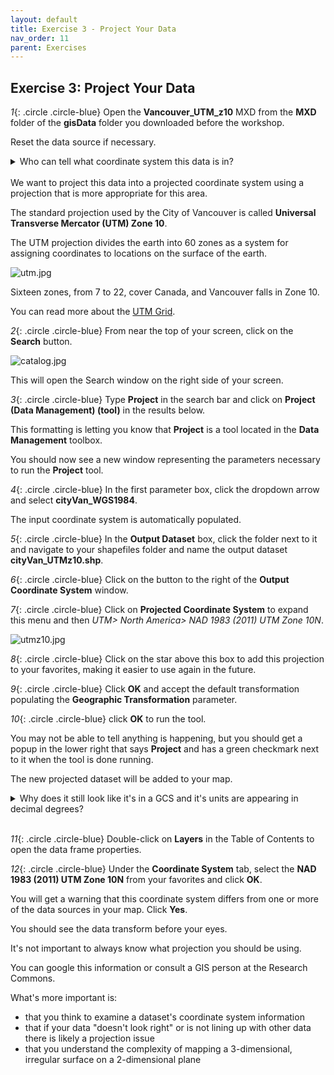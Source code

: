 ```yaml
---
layout: default
title: Exercise 3 - Project Your Data
nav_order: 11
parent: Exercises
---
```


## Exercise 3: Project Your Data

*1*{: .circle .circle-blue} Open the **Vancouver_UTM_z10** MXD from the **MXD** folder of the **gisData** folder you downloaded before the workshop.

Reset the data source if necessary.

<details>
<summary>Who can tell what coordinate system this data is in?</summary>

WGS1984, a geographic coordinate system
</details>
<br>
We want to project this data into a projected coordinate system using a projection that is more appropriate for this area.

The standard projection used by the City of Vancouver is called **Universal Transverse Mercator (UTM) Zone 10**.

The UTM projection divides the earth into 60 zones as a system for assigning coordinates to locations on the surface of the earth.

![utm.jpg](https://raw.githubusercontent.com/fiddleHeads/map-projections/master/images/utm.jpg)

Sixteen zones, from 7 to 22, cover Canada, and Vancouver falls in Zone 10.

You can read more about the [UTM Grid](https://www.nrcan.gc.ca/earth-sciences/geography/topographic-information/maps/utm-grid-map-projections/utm-grid-universal-transverse-mercator-projection/9779).

*2*{: .circle .circle-blue} From near the top of your screen, click on the **Search** button.

![catalog.jpg](https://raw.githubusercontent.com/fiddleHeads/map-projections/master/images/search.jpg)

This will open the Search window on the right side of your screen.

*3*{: .circle .circle-blue} Type **Project** in the search bar and click on **Project (Data Management) (tool)** in the results below.

This formatting is letting you know that **Project** is a tool located in the **Data Management** toolbox.

You should now see a new window representing the parameters necessary to run the **Project** tool.

*4*{: .circle .circle-blue} In the first parameter box, click the dropdown arrow and select **cityVan_WGS1984**.

The input coordinate system is automatically populated.

*5*{: .circle .circle-blue} In the **Output Dataset** box, click the folder next to it and navigate to your shapefiles folder and name the output dataset **cityVan_UTMz10.shp**.

*6*{: .circle .circle-blue} Click on the button to the right of the **Output Coordinate System** window.

*7*{: .circle .circle-blue} Click on **Projected Coordinate System** to expand this menu and then *UTM> North America> NAD 1983 (2011) UTM Zone 10N*.

![utmz10.jpg](https://raw.githubusercontent.com/fiddleHeads/map-projections/master/images/utmz10.jpg)

*8*{: .circle .circle-blue} Click on the star above this box to add this projection to your favorites, making it easier to use again in the future.

*9*{: .circle .circle-blue} Click **OK** and accept the default transformation populating the **Geographic Transformation** parameter.

*10*{: .circle .circle-blue} click **OK** to run the tool.

You may not be able to tell anything is happening, but you should get a popup in the lower right that says **Project** and has a green checkmark next to it when the tool is done running.

The new projected dataset will be added to your map.

<details>
<summary>Why does it still look like it's in a GCS and it's units are appearing in decimal degrees?</summary>

This is because the data frame, or map, is in WGS1984, and ArcMap is projecting the data on-the-fly to line up with the data frame properties.
</details> 
<br>

*11*{: .circle .circle-blue} Double-click on **Layers** in the Table of Contents to open the data frame properties.

*12*{: .circle .circle-blue} Under the **Coordinate System** tab, select the **NAD 1983 (2011) UTM Zone 10N** from your favorites and click **OK**.

You will get a warning that this coordinate system differs from one or more of the data sources in your map. Click **Yes**.

You should see the data transform before your eyes.

It's not important to always know what projection you should be using.

You can google this information or consult a GIS person at the Research Commons.

What's more important is:
- that you think to examine a dataset's coordinate system information
- that if your data "doesn't look right" or is not lining up with other data there is likely a projection issue
- that you understand the complexity of mapping a 3-dimensional, irregular surface on a 2-dimensional plane
